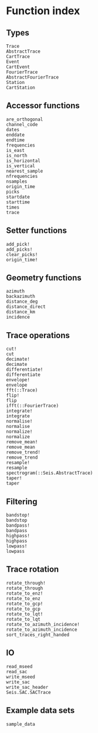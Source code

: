 # Function index

## Types

```@docs
Trace
AbstractTrace
CartTrace
Event
CartEvent
FourierTrace
AbstractFourierTrace
Station
CartStation
```

## Accessor functions
```@docs
are_orthogonal
channel_code
dates
enddate
endtime
frequencies
is_east
is_north
is_horizontal
is_vertical
nearest_sample
nfrequencies
nsamples
origin_time
picks
startdate
starttime
times
trace
```

## Setter functions
```@docs
add_pick!
add_picks!
clear_picks!
origin_time!
```

## Geometry functions
```@docs
azimuth
backazimuth
distance_deg
distance_direct
distance_km
incidence
```

## Trace operations
```@docs
cut!
cut
decimate!
decimate
differentiate!
differentiate
envelope!
envelope
fft(::Trace)
flip!
flip
ifft(::FourierTrace)
integrate!
integrate
normalise!
normalise
normalize!
normalize
remove_mean!
remove_mean
remove_trend!
remove_trend
resample!
resample
spectrogram(::Seis.AbstractTrace)
taper!
taper
```

## Filtering
```@docs
bandstop!
bandstop
bandpass!
bandpass
highpass!
highpass
lowpass!
lowpass
```

## Trace rotation
```@docs
rotate_through!
rotate_through
rotate_to_enz!
rotate_to_enz
rotate_to_gcp!
rotate_to_gcp
rotate_to_lqt!
rotate_to_lqt
rotate_to_azimuth_incidence!
rotate_to_azimuth_incidence
sort_traces_right_handed
```

## IO
```@docs
read_mseed
read_sac
write_mseed
write_sac
write_sac_header
Seis.SAC.SACTrace
```

## Example data sets
```@docs
sample_data
```
